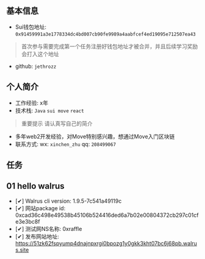 ## 基本信息
- Sui钱包地址: `0x91459991a3e1778334dc4bd007cb90fe9989a4aabfcef4ed19095e712507ea43`
> 首次参与需要完成第一个任务注册好钱包地址才被合并，并且后续学习奖励会打入这个地址
- github: `jethrozz`

## 个人简介
- 工作经验: x年
- 技术栈: `Java` `sui move` `react`
> 重要提示 请认真写自己的简介
- 多年web2开发经验，对Move特别感兴趣，想通过Move入门区块链
- 联系方式: wx: `xinchen_zhu` qq: `208499067`

## 任务

##   01 hello walrus
- [✔] Walrus cli version: 1.9.5-7c541a49119c
- [✔] 网站package id: 0xcad36c498e49538b45106b524416ded6a7b02e00804372cb297c01cfe3e3bc8f
- [✔] 测试网NS名称: 0xraffle
- [✔] 发布网站地址: https://51zk62fspyump4dnajnpxrgi0bpozg1y0gkk3kht07bc6j68pb.walrus.site